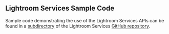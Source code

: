 ## Lightroom Services Sample Code

Sample code demonstrating the use of the Lightroom Services APIs can be found in a [subdirectory](https://github.com/AdobeDocs/lightroom-partner-apis/tree/master/samples) of the Lightroom Services [GitHub repository](https://github.com/AdobeDocs/lightroom-partner-apis/tree/master).
